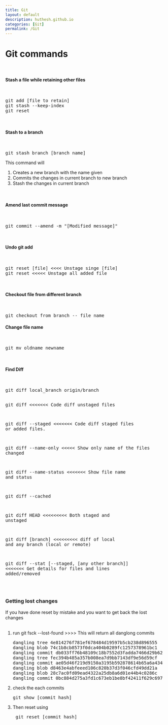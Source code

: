 ```yaml
---
title: Git
layout: default
description: huthesh.github.io
categories: [Git]
permalink: /Git
---
```

<div class="container margintop">
<h1>Git commands</h1>

<br>
<h4> Stash a file while retaining other files</h4>

<br>

<pre>
git add [file to retain]
git stash --keep-index
git reset
</pre>
<br>
<h4>Stash to a branch</h4>
<br>
<pre>
git stash branch [branch name]
</pre>
This command will
<ol>
  <li>Creates a new branch with the name given</li>
  <li>Commits the changes in current branch to new branch</li>
  <li>Stash the changes in current branch</li>
</ol>

<br>
<h4> Amend last commit message</h4>
<br>
<pre>
git commit --amend -m "[Modified message]"
</pre>
<br>
<h4> Undo git add</h4>
<br>
<pre>
git reset [file] <<<< Unstage singe [file]
git reset <<<<< Unstage all added file
</pre>
<br>
<h4>Checkout file from different branch</h4>
<br>
<pre>
git checkout from_branch -- file_name
</pre>
<h4>
Change file name 
</h4>
<br>
<pre>
git mv oldname newname
</pre>
<br>
<h4> Find Diff </h4>
<br>
<pre>
git diff local_branch origin/branch

git diff <<<<<<< Code diff unstaged files

git diff --staged <<<<<<< Code diff staged files or added files. 

git diff --name-only <<<<< Show only name of the files changed

git diff --name-status <<<<<<< Show file name and status

git diff --cached 

git diff HEAD <<<<<<<<< Both staged and unstaged 

git diff [branch] <<<<<<<<< diff of local and any branch (local or remote)

git diff --stat  [--staged, [any other branch]] <<<<<<< Get details for files and lines added/removed 
</pre>

<br>
<h3>Getting lost changes </h3>
If you have done reset by mistake and you want to get back the lost changes
<ol>
<br>
<li>
  run git fsck --lost-found >>>> This will return all danglong commits
<pre>
dangling tree 4e814276f781ef678484d19597b5cb238d896555
dangling blob 74c1b8cb8573f0dca404b0289fc1257378961bc1
dangling commit db033ff76b48109c18b7552d3fadda7466d29b62
dangling tree fec394b485a357b008ea7d9bb7143df9e56d59cf
dangling commit ae05d46f219d9150a3195b592878614b65a6a434
dangling blob d8463e4abfeeed106c820b37d3f046cfd49dd21a
dangling blob 28c7ac0fd09ead4322a25db8a6d01e44b4c0286c
dangling commit 0bc884d275a3fd1c673eb1be8bf42411f629c697
</pre>
</li>
<li>
  check the each commits <pre>git show [commit hash]</pre>
</li>
<li>
  Then reset using <pre> git reset [commit hash]</pre>
</li>
</ol>

</div>
